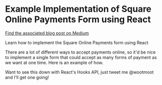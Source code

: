 # Example Implementation of Square Online Payments Form using React

[Find the associated blog post on Medium](https://medium.com/square-corner-blog/online-payments-form-react-9ecf164880bf)

Learn how to implement the Square Online Payments form using React

There are a lot of different ways to accept payments online, so it'd be nice to implement a single form that could accept as many forms of payment as we want at one time. Here is an example of how.

Want to see this down with React's Hooks API, just tweet me @wootmoot and I'll get one going!
